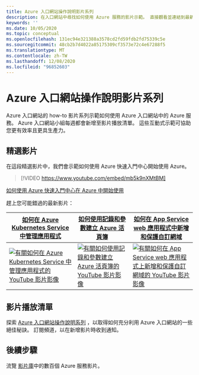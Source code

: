 ```yaml
---
title: Azure 入口網站操作說明影片系列
description: 在入口網站中尋找如何使用 Azure 服務的影片示範。 直接觀看並連結到最新的 how-to 影片。
keywords: ''
ms.date: 10/05/2020
ms.topic: conceptual
ms.openlocfilehash: 131ec94e321388a3578cd2fd59fdb2fd75339c5e
ms.sourcegitcommit: 48cb2b7d4022a85175309cf3573e72c4e67288f5
ms.translationtype: MT
ms.contentlocale: zh-TW
ms.lasthandoff: 12/08/2020
ms.locfileid: "96852603"
---
```

# <a name="azure-portal-how-to-video-series"></a>Azure 入口網站操作說明影片系列

Azure 入口網站的 how-to 影片系列示範如何使用 Azure 入口網站中的 Azure 服務。 Azure 入口網站小組每週都會新增至影片播放清單。 這些互動式示範可協助您更有效率且更具生產力。

## <a name="featured-video"></a>精選影片

在這段精選影片中，我們會示範如何使用 Azure 快速入門中心開始使用 Azure。

> [!VIDEO https://www.youtube.com/embed/mb5k9nXMtBM]

[如何使用 Azure 快速入門中心在 Azure 中開始使用](https://www.youtube.com/watch?v=mb5k9nXMtBM)

趕上您可能錯過的最新影片：

| [如何在 Azure Kubernetes Service 中管理應用程式](https://www.youtube.com/watch?v=YfARHb52Bp4)  | [如何使用記錄和參數建立 Azure 活頁簿](https://www.youtube.com/watch?v=EC7n1Oo6D-o)  | [如何在 App Service web 應用程式中新增和保護自訂網域](https://www.youtube.com/watch?v=bXP6IvNYISw) |
| ------| ------ | ------ |
| [![有關如何在 Azure Kubernetes Service 中管理應用程式的 YouTube 影片影像](https://i.ytimg.com/vi/YfARHb52Bp4/hqdefault.jpg)](https://www.youtube.com/watch?YfARHb52Bp4) | [![有關如何使用記錄和參數建立 Azure 活頁簿的 YouTube 影片影像](https://i.ytimg.com/vi/EC7n1Oo6D-o/hqdefault.jpg)](http://www.youtube.com/watch?v=EC7n1Oo6D-o) | [![有關如何在 App Service web 應用程式上新增和保護自訂網域的 YouTube 影片影像](https://i.ytimg.com/vi/bXP6IvNYISw/hqdefault.jpg)](http://www.youtube.com/watch?v=bXP6IvNYISw) |

## <a name="video-playlist"></a>影片播放清單

探索 [Azure 入口網站操作說明系列](https://www.youtube.com/playlist?list=PLLasX02E8BPBKgXP4oflOL29TtqTzwhxR) ，以取得如何充分利用 Azure 入口網站的一些絕佳秘訣。 訂閱頻道，以在新增影片時收到通知。

## <a name="next-steps"></a>後續步驟

流覽 [影片庫](https://azure.microsoft.com/resources/videos/index/?tag=microsoft-azure-portal)中的數百個 Azure 服務影片。
